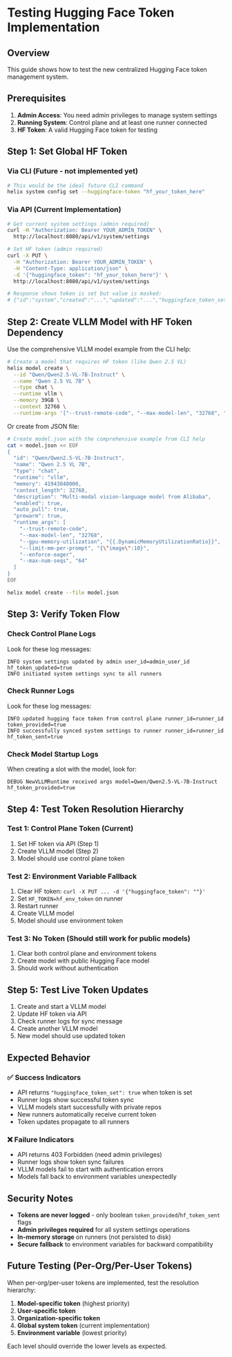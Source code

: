 # Testing Hugging Face Token Implementation

## Overview

This guide shows how to test the new centralized Hugging Face token management system.

## Prerequisites

1. **Admin Access**: You need admin privileges to manage system settings
2. **Running System**: Control plane and at least one runner connected
3. **HF Token**: A valid Hugging Face token for testing

## Step 1: Set Global HF Token

### Via CLI (Future - not implemented yet)
```bash
# This would be the ideal future CLI command
helix system config set --huggingface-token "hf_your_token_here"
```

### Via API (Current Implementation)
```bash
# Get current system settings (admin required)
curl -H "Authorization: Bearer YOUR_ADMIN_TOKEN" \
  http://localhost:8080/api/v1/system/settings

# Set HF token (admin required)
curl -X PUT \
  -H "Authorization: Bearer YOUR_ADMIN_TOKEN" \
  -H "Content-Type: application/json" \
  -d '{"huggingface_token": "hf_your_token_here"}' \
  http://localhost:8080/api/v1/system/settings

# Response shows token is set but value is masked:
# {"id":"system","created":"...","updated":"...","huggingface_token_set":true}
```

## Step 2: Create VLLM Model with HF Token Dependency

Use the comprehensive VLLM model example from the CLI help:

```bash
# Create a model that requires HF token (like Qwen 2.5 VL)
helix model create \
  --id "Qwen/Qwen2.5-VL-7B-Instruct" \
  --name "Qwen 2.5 VL 7B" \
  --type chat \
  --runtime vllm \
  --memory 39GB \
  --context 32768 \
  --runtime-args '["--trust-remote-code", "--max-model-len", "32768", "--gpu-memory-utilization", "{{.DynamicMemoryUtilizationRatio}}"]'
```

Or create from JSON file:
```bash
# Create model.json with the comprehensive example from CLI help
cat > model.json << EOF
{
  "id": "Qwen/Qwen2.5-VL-7B-Instruct",
  "name": "Qwen 2.5 VL 7B",
  "type": "chat",
  "runtime": "vllm",
  "memory": 41943040000,
  "context_length": 32768,
  "description": "Multi-modal vision-language model from Alibaba",
  "enabled": true,
  "auto_pull": true,
  "prewarm": true,
  "runtime_args": [
    "--trust-remote-code",
    "--max-model-len", "32768",
    "--gpu-memory-utilization", "{{.DynamicMemoryUtilizationRatio}}",
    "--limit-mm-per-prompt", "{\"image\":10}",
    "--enforce-eager",
    "--max-num-seqs", "64"
  ]
}
EOF

helix model create --file model.json
```

## Step 3: Verify Token Flow

### Check Control Plane Logs
Look for these log messages:
```
INFO system settings updated by admin user_id=admin_user_id hf_token_updated=true
INFO initiated system settings sync to all runners
```

### Check Runner Logs
Look for these log messages:
```
INFO updated hugging face token from control plane runner_id=runner_id token_provided=true
INFO successfully synced system settings to runner runner_id=runner_id hf_token_sent=true
```

### Check Model Startup Logs
When creating a slot with the model, look for:
```
DEBUG NewVLLMRuntime received args model=Qwen/Qwen2.5-VL-7B-Instruct hf_token_provided=true
```

## Step 4: Test Token Resolution Hierarchy

### Test 1: Control Plane Token (Current)
1. Set HF token via API (Step 1)
2. Create VLLM model (Step 2) 
3. Model should use control plane token

### Test 2: Environment Variable Fallback
1. Clear HF token: `curl -X PUT ... -d '{"huggingface_token": ""}'`
2. Set `HF_TOKEN=hf_env_token` on runner
3. Restart runner
4. Create VLLM model
5. Model should use environment token

### Test 3: No Token (Should still work for public models)
1. Clear both control plane and environment tokens
2. Create model with public Hugging Face model
3. Should work without authentication

## Step 5: Test Live Token Updates

1. Create and start a VLLM model
2. Update HF token via API
3. Check runner logs for sync message
4. Create another VLLM model
5. New model should use updated token

## Expected Behavior

### ✅ Success Indicators
- API returns `"huggingface_token_set": true` when token is set
- Runner logs show successful token sync
- VLLM models start successfully with private repos
- New runners automatically receive current token
- Token updates propagate to all runners

### ❌ Failure Indicators  
- API returns 403 Forbidden (need admin privileges)
- Runner logs show token sync failures
- VLLM models fail to start with authentication errors
- Models fall back to environment variables unexpectedly

## Security Notes

- **Tokens are never logged** - only boolean `token_provided`/`hf_token_sent` flags
- **Admin privileges required** for all system settings operations
- **In-memory storage** on runners (not persisted to disk)
- **Secure fallback** to environment variables for backward compatibility

## Future Testing (Per-Org/Per-User Tokens)

When per-org/per-user tokens are implemented, test the resolution hierarchy:

1. **Model-specific token** (highest priority)
2. **User-specific token**
3. **Organization-specific token** 
4. **Global system token** (current implementation)
5. **Environment variable** (lowest priority)

Each level should override the lower levels as expected.
